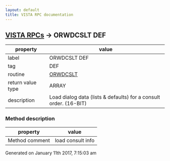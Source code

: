 ```yaml
---
layout: default
title: VISTA RPC documentation
---
```




## [VISTA RPCs](TableOfContent.md) &#8594; ORWDCSLT DEF 

 property | value 
--- | --- 
 label | ORWDCSLT DEF
 tag | DEF
 routine | [ORWDCSLT](http://code.osehra.org/dox/Routine_ORWDCSLT_source.html)
 return value type | ARRAY
 description | Load dialog data (lists & defaults) for a consult order. (16-BIT)


### Method description

 property | value 
--- | --- 
 Method comment | load consult info    




 Generated on January 11th 2017, 7:15:03 am